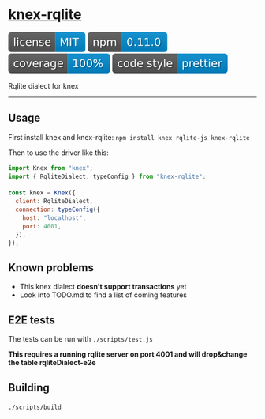 # [knex-rqlite](https://github.com/rqlite/knex-rqlite)

[![](assets/badge.license.svg)](https://opensource.org/licenses/MIT)
[![](assets/badge.npm.svg)](https://www.npmjs.com/package/knex-rqlite)
![](assets/badge.coverage.svg)
[![](assets/badge.style.svg)](https://prettier.io/)

Rqlite dialect for knex

---

## Usage

First install knex and knex-rqlite: `npm install knex rqlite-js knex-rqlite`

Then to use the driver like this:

```js
import Knex from "knex";
import { RqliteDialect, typeConfig } from "knex-rqlite";

const knex = Knex({
  client: RqliteDialect,
  connection: typeConfig({
    host: "localhost",
    port: 4001,
  }),
});
```

## Known problems

- This knex dialect **doesn't support transactions** yet
- Look into TODO.md to find a list of coming features

## E2E tests

The tests can be run with `./scripts/test.js`

**This requires a running rqlite server on port 4001 and will drop&change the table rqliteDialect-e2e**

## Building

`./scripts/build`
